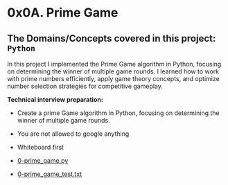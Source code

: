 # 0x0A. Prime Game
## The Domains/Concepts covered in this project: `Python`

In this project I implemented the Prime Game algorithm in Python, focusing on determining the winner of multiple game rounds. I learned how to work with prime numbers efficiently, apply game theory concepts, and optimize number selection strategies for competitive gameplay.

**Technical interview preparation:**

  * Create a prime Game algorithm in Python, focusing on determining the winner of multiple game rounds.
  * You are not allowed to google anything
  * Whiteboard first

  * [0-prime_game.py](./0-prime_game.py)
  * [0-prime_game_test.txt](./0-prime_game_test.txt)

